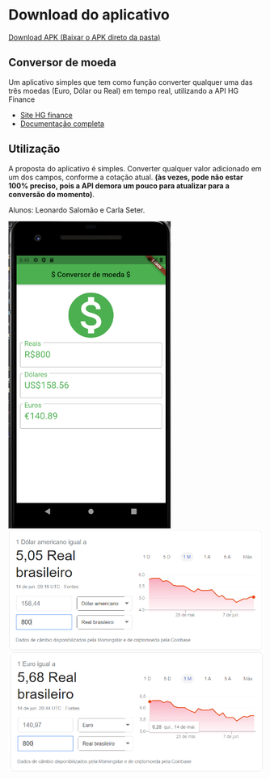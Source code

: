 # Download do aplicativo

<a href="\downloadApp\" download="app-armeabi-v7a-release.apk">Download APK (Baixar o APK direto da pasta)</a>

## Conversor de moeda

Um aplicativo simples que tem como função converter qualquer uma das três moedas (Euro, Dólar ou Real) em tempo real, utilizando a API HG Finance 

- [Site HG finance](https://hgbrasil.com/status/finance)
- [Documentação completa](https://console.hgbrasil.com/documentation/finance)

## Utilização

A proposta do aplicativo é simples. Converter qualquer valor adicionado em um dos campos, conforme a cotação atual. **(às vezes, pode não estar 100% preciso, pois a API demora um pouco para atualizar para a conversão do momento)**.

Alunos: Leonardo Salomão e Carla Seter.

![](/images/conversor.png) ![](/images/dolar_real.png) ![](/images/euro_real.png)

